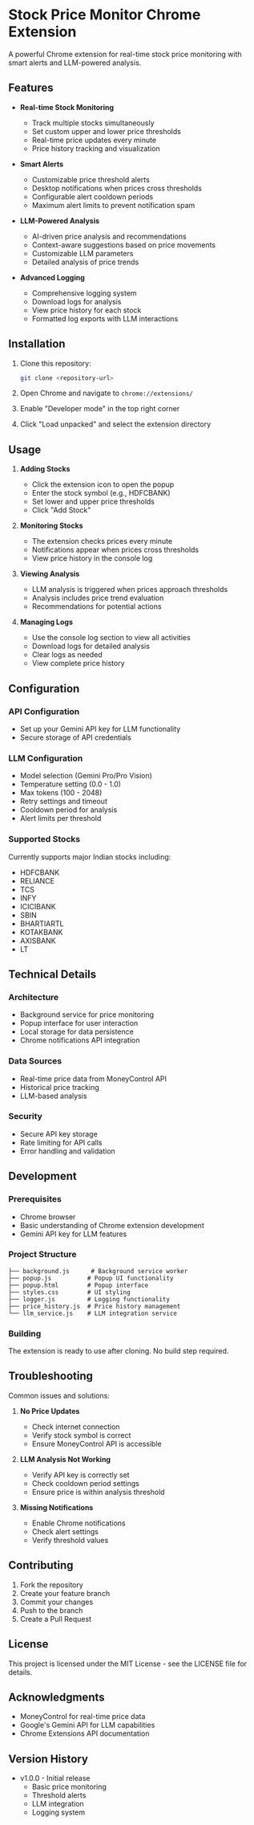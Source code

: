 # Stock Price Monitor Chrome Extension

A powerful Chrome extension for real-time stock price monitoring with smart alerts and LLM-powered analysis.

## Features

- **Real-time Stock Monitoring**
  - Track multiple stocks simultaneously
  - Set custom upper and lower price thresholds
  - Real-time price updates every minute
  - Price history tracking and visualization

- **Smart Alerts**
  - Customizable price threshold alerts
  - Desktop notifications when prices cross thresholds
  - Configurable alert cooldown periods
  - Maximum alert limits to prevent notification spam

- **LLM-Powered Analysis**
  - AI-driven price analysis and recommendations
  - Context-aware suggestions based on price movements
  - Customizable LLM parameters
  - Detailed analysis of price trends

- **Advanced Logging**
  - Comprehensive logging system
  - Download logs for analysis
  - View price history for each stock
  - Formatted log exports with LLM interactions

## Installation

1. Clone this repository:
   ```bash
   git clone <repository-url>
   ```

2. Open Chrome and navigate to `chrome://extensions/`

3. Enable "Developer mode" in the top right corner

4. Click "Load unpacked" and select the extension directory

## Usage

1. **Adding Stocks**
   - Click the extension icon to open the popup
   - Enter the stock symbol (e.g., HDFCBANK)
   - Set lower and upper price thresholds
   - Click "Add Stock"

2. **Monitoring Stocks**
   - The extension checks prices every minute
   - Notifications appear when prices cross thresholds
   - View price history in the console log

3. **Viewing Analysis**
   - LLM analysis is triggered when prices approach thresholds
   - Analysis includes price trend evaluation
   - Recommendations for potential actions

4. **Managing Logs**
   - Use the console log section to view all activities
   - Download logs for detailed analysis
   - Clear logs as needed
   - View complete price history

## Configuration

### API Configuration
- Set up your Gemini API key for LLM functionality
- Secure storage of API credentials

### LLM Configuration
- Model selection (Gemini Pro/Pro Vision)
- Temperature setting (0.0 - 1.0)
- Max tokens (100 - 2048)
- Retry settings and timeout
- Cooldown period for analysis
- Alert limits per threshold

### Supported Stocks
Currently supports major Indian stocks including:
- HDFCBANK
- RELIANCE
- TCS
- INFY
- ICICIBANK
- SBIN
- BHARTIARTL
- KOTAKBANK
- AXISBANK
- LT

## Technical Details

### Architecture
- Background service for price monitoring
- Popup interface for user interaction
- Local storage for data persistence
- Chrome notifications API integration

### Data Sources
- Real-time price data from MoneyControl API
- Historical price tracking
- LLM-based analysis

### Security
- Secure API key storage
- Rate limiting for API calls
- Error handling and validation

## Development

### Prerequisites
- Chrome browser
- Basic understanding of Chrome extension development
- Gemini API key for LLM features

### Project Structure
```
├── background.js      # Background service worker
├── popup.js          # Popup UI functionality
├── popup.html        # Popup interface
├── styles.css        # UI styling
├── logger.js         # Logging functionality
├── price_history.js  # Price history management
└── llm_service.js    # LLM integration service
```

### Building
The extension is ready to use after cloning. No build step required.

## Troubleshooting

Common issues and solutions:

1. **No Price Updates**
   - Check internet connection
   - Verify stock symbol is correct
   - Ensure MoneyControl API is accessible

2. **LLM Analysis Not Working**
   - Verify API key is correctly set
   - Check cooldown period settings
   - Ensure price is within analysis threshold

3. **Missing Notifications**
   - Enable Chrome notifications
   - Check alert settings
   - Verify threshold values

## Contributing

1. Fork the repository
2. Create your feature branch
3. Commit your changes
4. Push to the branch
5. Create a Pull Request

## License

This project is licensed under the MIT License - see the LICENSE file for details.

## Acknowledgments

- MoneyControl for real-time price data
- Google's Gemini API for LLM capabilities
- Chrome Extensions API documentation

## Version History

- v1.0.0 - Initial release
  - Basic price monitoring
  - Threshold alerts
  - LLM integration
  - Logging system 